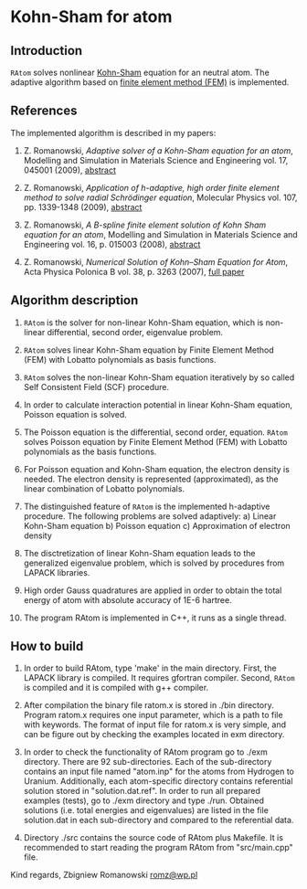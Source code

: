 # Kohn-Sham for atom

## Introduction

`RAtom` solves nonlinear [Kohn-Sham](https://en.wikipedia.org/wiki/Kohn%E2%80%93Sham_equations) equation for an neutral atom.
The adaptive algorithm based on [finite element method (FEM)](https://en.wikipedia.org/wiki/Finite_element_method) is implemented.

## References

The implemented algorithm is described in my papers:

1. Z. Romanowski, *Adaptive solver of a Kohn-Sham equation for an atom*,
   Modelling and Simulation in Materials Science and Engineering vol. 17, 045001 (2009), [abstract](https://iopscience.iop.org/article/10.1088/0965-0393/17/4/045001/meta)
   
2. Z. Romanowski, *Application of h-adaptive, high order finite 
   element method to solve radial Schrödinger equation*,
   Molecular Physics vol. 107, pp. 1339-1348  (2009), [abstract](https://www.tandfonline.com/doi/abs/10.1080/00268970902873554)

3. Z. Romanowski, *A B-spline finite element solution of Kohn Sham equation for an atom*,
   Modelling and Simulation in Materials Science and Engineering vol. 16, p. 015003 (2008),
   [abstract](http://iopscience.iop.org/article/10.1088/0965-0393/16/1/015003/meta)

4. Z. Romanowski, *Numerical Solution of Kohn–Sham Equation for Atom*,
   Acta Physica Polonica B vol. 38, p. 3263 (2007),
   [full paper](http://www.actaphys.uj.edu.pl/fulltext?series=Reg&vol=38&page=3263)


## Algorithm description 

1. `RAtom` is the solver for non-linear Kohn-Sham equation, which is
   non-linear differential, second order, eigenvalue problem.

3. `RAtom` solves linear Kohn-Sham equation by Finite Element Method (FEM)
   with Lobatto polynomials as basis functions.

4. `RAtom` solves the non-linear Kohn-Sham equation iteratively
   by so called Self Consistent Field (SCF) procedure.

5. In order to calculate interaction potential in linear Kohn-Sham equation,
   Poisson equation is solved.

6. The Poisson equation is the differential, second order, equation.
   `RAtom `solves Poisson equation by Finite Element Method (FEM) with
   Lobatto polynomials as the basis functions.

7. For Poisson equation and Kohn-Sham equation, the electron density is needed.
   The electron density is represented (approximated), as the linear
   combination of Lobatto polynomials.

8. The distinguished feature of `RAtom` is the implemented h-adaptive procedure.
   The following problems are solved adaptively:
      a) Linear Kohn-Sham equation
      b) Poisson equation
      c) Approximation of electron density

9. The disctretization of linear Kohn-Sham equation leads to the generalized eigenvalue problem,
   which is solved by procedures from LAPACK libraries.

10. High order Gauss quadratures are applied in order to obtain 
    the total energy of atom with absolute accuracy of 1E-6 hartree.

11. The program RAtom is implemented in C++, it runs as a single thread. 


## How to build

1. In order to build RAtom, type 'make' in the main directory.
First, the LAPACK library is compiled. It requires gfortran compiler.
Second, `RAtom` is compiled and it is compiled with g++ compiler.

2. After compilation the binary file ratom.x is stored in ./bin directory.
Program ratom.x requires one input parameter, which is a path to file
with keywords. The format of input file for ratom.x is very simple, and can be
figure out by checking the examples located in exm directory.

3. In order to check the functionality of RAtom program go to ./exm directory.
There are 92 sub-directories. Each of the sub-directory
contains an input file named "atom.inp" for the atoms from Hydrogen to Uranium.
Additionally, each atom-specific directory contains referential solution stored in
"solution.dat.ref". 
In order to run all prepared examples (tests), go to ./exm directory and type ./run.
Obtained solutions (i.e. total energies and eigenvalues) are listed
in the file solution.dat in each sub-directory and compared to the referential data.

4. Directory ./src contains the source code of RAtom plus Makefile. 
It is recommended to start reading the program RAtom
from "src/main.cpp" file.


Kind regards,
Zbigniew Romanowski
romz@wp.pl
